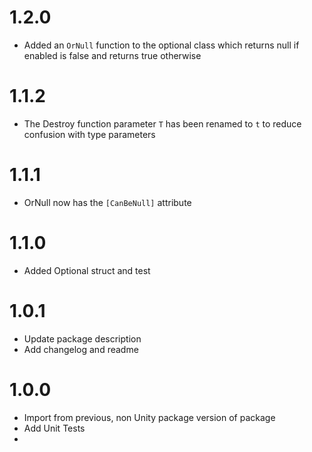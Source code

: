 # 1.2.0

- Added an `OrNull` function to the optional class which returns null if enabled is false and returns true otherwise

# 1.1.2

- The Destroy function parameter `T` has been renamed to `t` to reduce confusion with type parameters

# 1.1.1

- OrNull now has the `[CanBeNull]` attribute

# 1.1.0

- Added Optional struct and test

# 1.0.1

- Update package description
- Add changelog and readme



# 1.0.0

- Import from previous, non Unity package version of package
- Add Unit Tests
- 